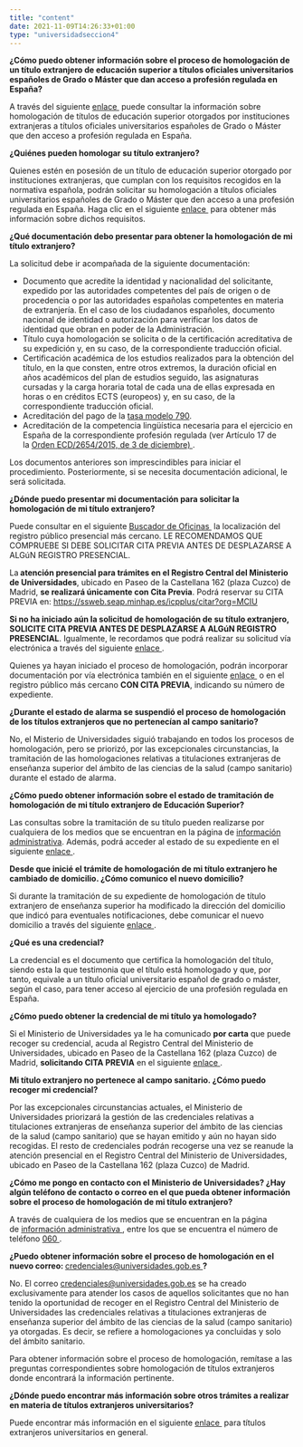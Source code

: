 ```yaml
---
title: "content"
date: 2021-11-09T14:26:33+01:00
type: "universidadseccion4"
---
```

<p><strong>&iquest;Cómo puedo obtener información sobre el proceso de homologación de un título extranjero de educación superior a títulos oficiales universitarios españoles de Grado o Máster que dan acceso a profesión regulada en España?</strong></p>
<p>A través del siguiente<span>&nbsp;</span><a title="Homologación de títulos extranjeros de educación superior a títulos oficiales universitarios españoles de Grado o Máster" href="https://universidades.sede.gob.es/procedimientos/portada/ida/3513/idp/1029" target="_blank">enlace <i class="icon fas fa-external-link-alt"></i></a><span>&nbsp;</span>puede consultar la información sobre homologación de títulos de educación superior otorgados por instituciones extranjeras a títulos oficiales universitarios españoles de Grado o Máster que den acceso a profesión regulada en España.</p>
<p><strong>&iquest;Quiénes pueden homologar su título extranjero?</strong></p>
<p>Quienes estén en posesión de un título de educación superior otorgado por instituciones extranjeras, que cumplan con los requisitos recogidos en la normativa española, podrán solicitar su homologación a títulos oficiales universitarios españoles de Grado o Máster que den acceso a una profesión regulada en España. Haga clic en el siguiente<span>&nbsp;</span><a title="Homologación de títulos extranjeros de educación superior a títulos oficiales universitarios españoles de Grado o Máster" href="https://universidades.sede.gob.es/procedimientos/portada/ida/3513/idp/1029" target="_blank">enlace <i class="icon fas fa-external-link-alt"></i></a><span>&nbsp;</span>para obtener más información sobre dichos requisitos.</p>
<p><strong>&iquest;Qué documentación debo presentar para obtener la homologación de mi título extranjero?</strong></p>
<p>La solicitud debe ir acompañada de la siguiente documentación:</p>
<ul>
<li>Documento que acredite la identidad y nacionalidad del solicitante, expedido por las autoridades competentes del país de origen o de procedencia o por las autoridades españolas competentes en materia de extranjería. En el caso de los ciudadanos españoles, documento nacional de identidad o autorización para verificar los datos de identidad que obran en poder de la Administración.</li>
<li>Título cuya homologación se solicita o de la certificación acreditativa de su expedición y, en su caso, de la correspondiente traducción oficial.</li>
<li>Certificación académica de los estudios realizados para la obtención del título, en la que consten, entre otros extremos, la duración oficial en años académicos del plan de estudios seguido, las asignaturas cursadas y la carga horaria total de cada una de ellas expresada en horas o en créditos ECTS (europeos) y, en su caso, de la correspondiente traducción oficial.</li>
<li>Acreditación del pago de la<span>&nbsp;</span><a title="tasa modelo 790" href="{{<siteurl>}}sistema-universitario/gestion-de-titulos-universitarios/titulos-universitarios/otros-procedimientos/tasa-107/">tasa modelo 790</a>.</li>
<li>Acreditación de la competencia ling&uuml;ística necesaria para el ejercicio en España de la correspondiente profesión regulada (ver Artículo 17 de la<span>&nbsp;</span><a title="Ir a 'Orden ECD/2654/2015, de 3 de diciembre', en ventana nueva" href="https://www.boe.es/diario_boe/txt.php?id=BOE-A-2015-13435" target="_blank" rel="noopener">Orden ECD/2654/2015, de 3 de diciembre) <i class="icon fas fa-external-link-alt"></i></a>.</li>
</ul>
<p>Los documentos anteriores son imprescindibles para iniciar el procedimiento. Posteriormente, si se necesita documentación adicional, le será solicitada.</p>
<p><strong>&iquest;Dónde puedo presentar mi documentación para solicitar la homologación de mi título extranjero?</strong></p>
<p>Puede consultar en el siguiente<span>&nbsp;</span><a title="Ir a 'Buscador de Oficinas', en ventana nueva" href="https://administracion.gob.es/pagFront/atencionCiudadana/oficinas/encuentraOficina.htm" target="_blank" rel="noopener">Buscador de Oficinas <i class="icon fas fa-external-link-alt"></i></a><span>&nbsp;</span>la localización del registro público presencial más cercano. LE RECOMENDAMOS QUE COMPRUEBE SI DEBE SOLICITAR CITA PREVIA ANTES DE DESPLAZARSE A ALGúN REGISTRO PRESENCIAL.</p>
<p>La<strong><span>&nbsp;</span>atención presencial para trámites en el Registro Central del Ministerio de Universidades</strong>, ubicado en Paseo de la Castellana 162 (plaza Cuzco) de Madrid,<span>&nbsp;</span><strong>se realizará únicamente con Cita Previa</strong>. Podrá reservar su CITA PREVIA en:<span>&nbsp;</span><a title="Ir a 'Cita previa', en ventana nueva" href="https://ssweb.seap.minhap.es/icpplus/citar?org=MCIU" target="_blank" rel="noopener">https://ssweb.seap.minhap.es/icpplus/citar?org=MCIU <i class="icon fas fa-external-link-alt"></i></a></p>
<p><strong>Si no ha iniciado aún la solicitud de homologación de su título extranjero, SOLICITE CITA PREVIA ANTES DE DESPLAZARSE A ALGúN REGISTRO PRESENCIAL</strong>. Igualmente, le recordamos que podrá realizar su solicitud vía electrónica a través del siguiente<span>&nbsp;</span><a title="Ir a 'Homologación de títulos extranjeros de educación superior', en ventana nueva" href="https://ciencia.sede.gob.es/pagina/index/directorio/Titulos%20universitarios_Homologaci%C3%B3n%20de%20t%C3%ADtulos%20extranjeros%20de%20educaci%C3%B3n%20superior%20a%20t%C3%ADtulos%20oficiales%20universitarios%20espa%C3%B1oles%20de%20Grado%20o%20M%C3%A1ster%20que%20den%20acceso%20a%20profesi%C3%B3n%20regulada%20en%20Espa%C3%B1a" target="_blank" rel="noopener">enlace <i class="icon fas fa-external-link-alt"></i></a>.</p>
<p>Quienes ya hayan iniciado el proceso de homologación, podrán incorporar documentación por vía electrónica también en el siguiente<span>&nbsp;</span><a title="Ir a 'Homologación de títulos extranjeros de educación superior', en ventana nueva" href="https://ciencia.sede.gob.es/pagina/index/directorio/Titulos%20universitarios_Homologaci%C3%B3n%20de%20t%C3%ADtulos%20extranjeros%20de%20educaci%C3%B3n%20superior%20a%20t%C3%ADtulos%20oficiales%20universitarios%20espa%C3%B1oles%20de%20Grado%20o%20M%C3%A1ster%20que%20den%20acceso%20a%20profesi%C3%B3n%20regulada%20en%20Espa%C3%B1a" target="_blank" rel="noopener">enlace <i class="icon fas fa-external-link-alt"></i></a><span>&nbsp;</span>o en el registro público más cercano<span>&nbsp;</span><strong>CON CITA PREVIA</strong>, indicando su número de expediente.</p>
<p><strong>&iquest;Durante el estado de alarma se suspendió el proceso de homologación de los títulos extranjeros que no pertenecían al campo sanitario?</strong></p>
<p>No, el Misterio de Universidades siguió trabajando en todos los procesos de homologación, pero se priorizó, por las excepcionales circunstancias, la tramitación de las homologaciones relativas a titulaciones extranjeras de enseñanza superior del ámbito de las ciencias de la salud (campo sanitario) durante el estado de alarma.</p>
<p><strong>&iquest;Cómo puedo obtener información sobre el estado de tramitación de homologación de mi título extranjero de Educación Superior?</strong></p>
<p>Las consultas sobre la tramitación de su título pueden realizarse por cualquiera de los medios que se encuentran en la página de<span>&nbsp;</span><a title="Ir a 'información administrativa', en ventana nueva" href="{{<siteurl>}}tu-administracion/informacion-y-atencion-al-ciudadano/">información administrativa</a>. Además, podrá acceder al estado de su expediente en el siguiente<span>&nbsp;</span><a title="Ir a 'Homologación de títulos extranjeros de educación superior ', en ventana nueva" href="https://ciencia.sede.gob.es/pagina/index/directorio/Titulos%20universitarios_Homologaci%C3%B3n%20de%20t%C3%ADtulos%20extranjeros%20de%20educaci%C3%B3n%20superior%20a%20t%C3%ADtulos%20oficiales%20universitarios%20espa%C3%B1oles%20de%20Grado%20o%20M%C3%A1ster%20que%20den%20acceso%20a%20profesi%C3%B3n%20regulada%20en%20Espa%C3%B1a" target="_blank" rel="noopener">enlace <i class="icon fas fa-external-link-alt"></i></a>.</p>
<p><strong>Desde que inicié el trámite de homologación de mi título extranjero he cambiado de domicilio. &iquest;Cómo comunico el nuevo domicilio?</strong></p>
<p>Si durante la tramitación de su expediente de homologación de título extranjero de enseñanza superior ha modificado la dirección del domicilio que indicó para eventuales notificaciones, debe comunicar el nuevo domicilio a través del siguiente<span>&nbsp;</span><a title="Ir a 'Homologación de títulos extranjeros de educación superior ', en ventana nueva" href="https://ciencia.sede.gob.es/pagina/index/directorio/Titulos%20universitarios_Homologaci%C3%B3n%20de%20t%C3%ADtulos%20extranjeros%20de%20educaci%C3%B3n%20superior%20a%20t%C3%ADtulos%20oficiales%20universitarios%20espa%C3%B1oles%20de%20Grado%20o%20M%C3%A1ster%20que%20den%20acceso%20a%20profesi%C3%B3n%20regulada%20en%20Espa%C3%B1a" target="_blank" rel="noopener">enlace <i class="icon fas fa-external-link-alt"></i></a>.</p>
<p><strong>&iquest;Qué es una credencial?</strong></p>
<p>La credencial es el documento que certifica la homologación del título, siendo esta la que testimonia que el título está homologado y que, por tanto, equivale a un título oficial universitario español de grado o máster, según el caso, para tener acceso al ejercicio de una profesión regulada en España.</p>
<p><strong>&iquest;Cómo puedo obtener la credencial de mi título ya homologado?</strong></p>
<p>Si el Ministerio de Universidades ya le ha comunicado<span>&nbsp;</span><strong>por carta</strong><span>&nbsp;</span>que puede recoger su credencial, acuda al Registro Central del Ministerio de Universidades, ubicado en Paseo de la Castellana 162 (plaza Cuzco) de Madrid,<span>&nbsp;</span><strong>solicitando CITA PREVIA</strong><span>&nbsp;</span>en el siguiente<span>&nbsp;</span><a title="Ir a 'Cita previa', en ventana nueva" href="https://ssweb.seap.minhap.es/icpplus/citar?org=MCIU" target="_blank" rel="noopener">enlace <i class="icon fas fa-external-link-alt"></i></a>.</p>
<p><strong>Mi título extranjero no pertenece al campo sanitario. &iquest;Cómo puedo recoger mi credencial?</strong></p>
<p>Por las excepcionales circunstancias actuales, el Ministerio de Universidades priorizará la gestión de las credenciales relativas a titulaciones extranjeras de enseñanza superior del ámbito de las ciencias de la salud (campo sanitario) que se hayan emitido y aún no hayan sido recogidas. El resto de credenciales podrán recogerse una vez se reanude la atención presencial en el Registro Central del Ministerio de Universidades, ubicado en Paseo de la Castellana 162 (plaza Cuzco) de Madrid.</p>
<p><strong>&iquest;Cómo me pongo en contacto con el Ministerio de Universidades? &iquest;Hay algún teléfono de contacto o correo en el que pueda obtener información sobre el proceso de homologación de mi título extranjero? &nbsp;</strong></p>
<p>A través de cualquiera de los medios que se encuentran en la página de<span>&nbsp;</span><a title="Ir a 'información administrativa', en ventana nueva" href="{{<siteurl>}}tu-administracion/informacion-y-atencion-al-ciudadano/" target="_blank" rel="noopener">información administrativa <i class="icon fas fa-external-link-alt"></i></a>, entre los que se encuentra el número de teléfono<span>&nbsp;</span><a title="Ir a '060', en ventana nueva" href="https://administracion.gob.es/pag_Home/atencionCiudadana/ayudame/telefono.html" target="_blank" rel="noopener">060 <i class="icon fas fa-external-link-alt"></i></a>.</p>
<p><strong>&iquest;Puedo obtener información sobre el proceso de homologación en el nuevo correo:<span>&nbsp;</span></strong><a href="mailto:credenciales@universidades.gob.es" target="_blank" rel="noopener">credenciales@universidades.gob.es </a><strong>?</strong></p>
<p>No. El correo<span>&nbsp;</span><a href="mailto:credenciales@universidades.gob.es" target="_blank" rel="noopener">credenciales@universidades.gob.es</a><span>&nbsp;</span>se ha creado exclusivamente para atender los casos de aquellos solicitantes que no han tenido la oportunidad de recoger en el Registro Central del Ministerio de Universidades las credenciales relativas a titulaciones extranjeras de enseñanza superior del ámbito de las ciencias de la salud (campo sanitario) ya otorgadas. Es decir, se refiere a homologaciones ya concluidas y solo del ámbito sanitario.</p>
<p>Para obtener información sobre el proceso de homologación, remítase a las preguntas correspondientes sobre homologación de títulos extranjeros donde encontrará la información pertinente.</p>
<p><strong>&iquest;Dónde puedo encontrar más información sobre otros trámites a realizar en materia de títulos extranjeros universitarios?</strong></p>
<p>Puede encontrar más información en el siguiente<span>&nbsp;</span><a title="Ir a 'Títulos extranjeros universitarios', en ventana nueva" href="https://universidades.sede.gob.es/pagina/index/directorio/Reconocimiento_titulos_europeos" target="_blank">enlace <i class="icon fas fa-external-link-alt"></i></a><span>&nbsp;</span>para títulos extranjeros universitarios en general.</p>